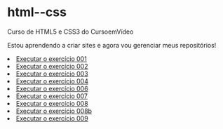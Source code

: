 # html--css
 Curso de HTML5 e CSS3 do CursoemVídeo

 Estou aprendendo a criar sites e agora vou gerenciar meus repositórios!

<li><a href="https://marcelmenezesr.github.io/html--css/exercícios/ex001/index.html">Executar o exercício 001</a></li>

<li><a href="https://marcelmenezesr.github.io/html--css/exercícios/ex002/index.html">Executar o exercício 002</a></li>

<li><a href="https://marcelmenezesr.github.io/html--css/exercícios/ex003/index.html">Executar o exercício 003</a></li>

<li><a href="https://marcelmenezesr.github.io/html--css/exercícios/ex004/index.html">Executar o exercício 004</a></li>

<li><a href="https://marcelmenezesr.github.io/html--css/exercícios/ex006/index.html">Executar o exercício 006</a></li>

<li><a href="https://marcelmenezesr.github.io/html--css/exercícios/ex007/index.html">Executar o exercício 007</a></li>

<li><a href="https://marcelmenezesr.github.io/html--css/exercícios/ex008/index.html">Executar o exercício 008</a></li>

<li><a href="https://marcelmenezesr.github.io/html--css/exercícios/ex008b/index.html">Executar o exercício 008b</a></li>

<li><a href="https://marcelmenezesr.github.io/html--css/exercícios/ex009/index.html">Executar o exercício 009</a></li>